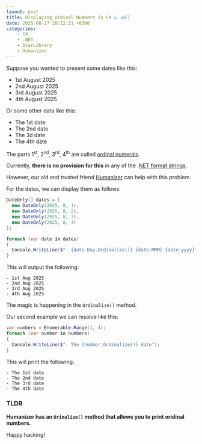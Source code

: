 ```yaml
---
layout: post
title: Displaying Ordinal Numbers In C# & .NET
date: 2025-08-17 20:12:21 +0300
categories:
    - C#
    - .NET
    - StarLibrary
    - Humanizer
---
```


Suppose you wanted to present some dates like this:

- 1st August 2025
- 2nd August 2025
- 3rd August 2025
- 4th August 2025

Or some other data like this:

- The 1st date
- The 2nd date
- The 3d date
- The 4th date

The parts 1<sup>st</sup>, 2<sup>nd</sup>, 3<sup>rd</sup>, 4<sup>th</sup> are called [ordinal numerals](https://en.wikipedia.org/wiki/Ordinal_numeral).

Currently, **there is no provision for this** in any of the .[NET format strings](https://learn.microsoft.com/en-us/dotnet/standard/base-types/formatting-types).

However, our old and trusted friend [Humanizer](https://github.com/Humanizr/Humanizer) can help with this problem.

For the dates, we can display them as follows:

```c#
DateOnly[] dates = [
  new DateOnly(2025, 8, 1),
  new DateOnly(2025, 8, 2),
  new DateOnly(2025, 8, 3),
  new DateOnly(2025, 8, 4)
];

foreach (var date in dates)
{
  Console.WriteLine($"- {date.Day.Ordinalize()} {date:MMM} {date:yyyy}");
}
```

This will output the following:

```plaintext
- 1st Aug 2025
- 2nd Aug 2025
- 3rd Aug 2025
- 4th Aug 2025
```

The magic is happening in the `Ordinalize()` method.

Our second example we can resolve like this:

```c#
var numbers = Enumerable.Range(1, 4);
foreach (var number in numbers)
{
  Console.WriteLine($"- The {number.Ordinalize()} date");
}
```

This will print the following:

```plaintext
- The 1st date
- The 2nd date
- The 3rd date
- The 4th date
```

### TLDR

**Humanizer has an `Orinalize()` method that allows you to print oridinal numbers.**

Happy hacking!
